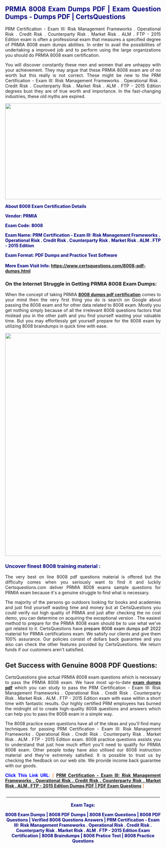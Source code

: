<h2 style="text-align: justify;"><span style="color: #000080;">PRMIA 8008 Exam Dumps PDF | Exam Question Dumps - Dumps PDF | CertsQuestions</span></h2>
<p style="text-align: justify;">PRM Certification - Exam III: Risk Management Frameworks . Operational Risk . Credit Risk . Counterparty Risk . Market Risk . ALM . FTP - 2015 Edition exam is often a professional exam that measures a specified degree of PRMIA  8008 exam dumps abilities. In order to avail the possibilities of undertaking a improved job and to perform using the large organizations you should do PRMIA 8008 exam certification.</p>
<p style="text-align: justify;">You will discover constantly these men and women that are unhappy with your achievement. They may argue that these PRMIA  8008 exam are of no worth but this really is not correct. These might be new to the PRM Certification - Exam III: Risk Management Frameworks . Operational Risk . Credit Risk . Counterparty Risk . Market Risk . ALM . FTP - 2015 Edition degrees bust they are of true worth and importance. In the fast-changing industries, these old myths are expired.</p>
<p><img style="display: block; margin-left: auto; margin-right: auto;" src="https://i.imgur.com/eaP4ae9.png" width="840" height="310" /></p>
<p><span style="color: #000080;"><strong>About 8008 Exam Certification Details</strong></span></p>
<p><span style="color: #000080;"><strong>Vendor: PRMIA<br /></strong></span></p>
<p><span style="color: #000080;"><strong>Exam Code: 8008</strong></span></p>
<p><span style="color: #000080;"><strong>Exam Name: PRM Certification - Exam III: Risk Management Frameworks . Operational Risk . Credit Risk . Counterparty Risk . Market Risk . ALM . FTP - 2015 Edition</strong></span></p>
<p><span style="color: #000080;"><strong>Exam Format: PDF Dumps and Practice Test Software<br /><br />More Exam Visit Info: <span style="color: #ff6600;"><a href="https://www.certsquestions.com/8008-pdf-dumps.html">https://www.certsquestions.com/8008-pdf-dumps.html</a></span></strong></span></p>
<h3>On the Internet Struggle in Getting PRMIA 8008 Exam Dumps:</h3>
<p style="text-align: justify;">When the concept of taking PRMIA <a href="https://www.certsquestions.com/8008-pdf-dumps.html"><strong> 8008 dumps pdf certification</strong></a> comes to your mind then the very first thing you do is search on Google about passing the 8008 exam and for other data related to 8008 exam. Mostly you get nothing simply because of all the irrelevant 8008 questions factors that mislead you in the other path and you find yourself wasting your valuable time. But you may effortlessly get yourself prepare for the 8008 exam by utilizing 8008 braindumps in quick time with ease.</p>
<p><a href="https://www.certsquestions.com/8008-pdf-dumps.html"><img style="display: block; margin-left: auto; margin-right: auto;" src="https://i.imgur.com/pxhoKQ2.png" width="720" /></a></p>
<h3><span style="color: #000080;">Uncover finest  8008 training material :</span></h3>
<p style="text-align: justify;">The very best on line 8008 pdf questions material is offered but the difficulty comes when you seriously want to find it and luckily Certsquestions.com deliver PRMIA 8008 exams sample questions for PRMIA  exam because it's a genuine struggle to find what is necessary.</p>
<p style="text-align: justify;">The majority of the persons go outdoors looking for books and academies and just find yourself wasting time and money but at CertsQuestions you could verify out high quality of PRMIA  and just after checking the no cost demo, you can determine on acquiring the exceptional version . The easiest method to prepare for the PRMIA 8008 exam should be to use what we've got related to it. CertsQuestions have <span style="color: #000000;">prepare 8008 exam dumps pdf 2022</span> material for PRMIA certifications exam. We satisfy our clients and give them 100% assurance. Our policies consist of dollars back guarantee and you also can check the other features provided by CertsQuestions. We return funds if our customers aren't satisfied.</p>
<h2>Get Success with Genuine 8008 PDF Questions:</h2>
<p style="text-align: justify;">CertsQuestions give actual PRMIA 8008 exam questions which is necessary to pass the PRMIA  8008 exam. We have most up-to-date<strong>&nbsp;<a href="https://www.certsquestions.com/">exam dumps pdf</a></strong>&nbsp;which you can study to pass the PRM Certification - Exam III: Risk Management Frameworks . Operational Risk . Credit Risk . Counterparty Risk . Market Risk . ALM . FTP - 2015 Edition exam with ease within a short time with fantastic results. Our highly certified PRM employees has burned the midnight oil to create high-quality 8008 questions and answers which can help you to pass the 8008 exam in a simple way.</p>
<p style="text-align: justify;">The 8008 practice exam questions have all of the ideas and you'll find many techniques for passing PRM Certification - Exam III: Risk Management Frameworks . Operational Risk . Credit Risk . Counterparty Risk . Market Risk . ALM . FTP - 2015 Edition exam. 8008 practice questions assists you to understand that just how much effort you'll need to qualify for PRMIA  8008 exam. Other people today have also utilised our 8008 instruction material and they're extremely satisfied. It is possible to trust us by checking the feedback on our web site. We provide income back guarantee with our goods.</p>
<p style="text-align: justify;"><span style="color: #0000ff;"><strong>Click This Link URL</strong>:</span> <span style="color: #ff6600;">[ <strong><a href="https://www.certsquestions.com/prm-certification.html">PRM Certification - Exam III: Risk Management Frameworks . Operational Risk . Credit Risk . Counterparty Risk . Market Risk . ALM . FTP - 2015 Edition Dumps PDF | PDF Exam Questions</a></strong> ]</span></p>
<p style="text-align: center;">______________________________________________________________________________</p>
<p style="text-align: center;"><span style="color: #000080;"><strong>Exam Tags:</strong></span></p>
<p style="text-align: center;"><span style="color: #000080;"><strong>8008 Exam Dumps | 8008 PDF Dumps | 8008 Exam Questions | 8008 PDF Questions | Verified 8008 Questions Answers | PRM Certification - Exam III: Risk Management Frameworks . Operational Risk . Credit Risk . Counterparty Risk . Market Risk . ALM . FTP - 2015 Edition Exam Certification | 8008 Braindumps | 8008 Pratice Test | 8008 Practice Questions</strong></span></p>
